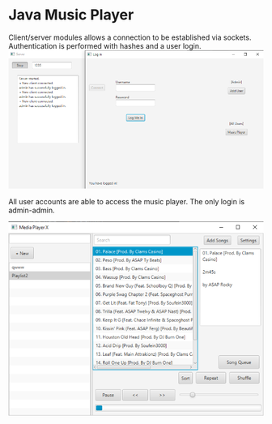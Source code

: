 # Java Music Player 

Client/server modules allows a connection to be established via sockets. Authentication is performed with hashes and a user login. 
![Multi-client/server connection](images/server.png)

All user accounts are able to access the music player. The only login is admin-admin.

![The Player](images/player.png)